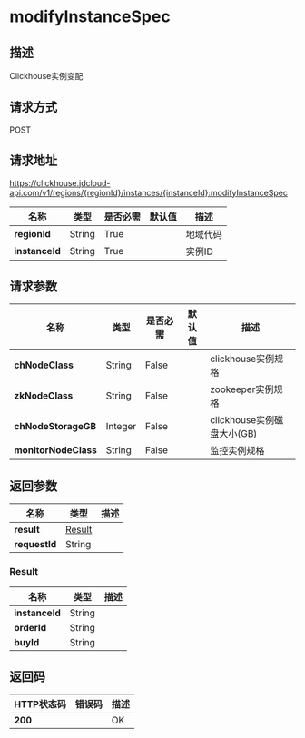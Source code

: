 # modifyInstanceSpec


## 描述
Clickhouse实例变配

## 请求方式
POST

## 请求地址
https://clickhouse.jdcloud-api.com/v1/regions/{regionId}/instances/{instanceId}:modifyInstanceSpec

|名称|类型|是否必需|默认值|描述|
|---|---|---|---|---|
|**regionId**|String|True| |地域代码|
|**instanceId**|String|True| |实例ID|

## 请求参数
|名称|类型|是否必需|默认值|描述|
|---|---|---|---|---|
|**chNodeClass**|String|False| |clickhouse实例规格|
|**zkNodeClass**|String|False| |zookeeper实例规格|
|**chNodeStorageGB**|Integer|False| |clickhouse实例磁盘大小(GB)|
|**monitorNodeClass**|String|False| |监控实例规格|


## 返回参数
|名称|类型|描述|
|---|---|---|
|**result**|[Result](modifyinstancespec#result)| |
|**requestId**|String| |

### <div id="result">Result</div>
|名称|类型|描述|
|---|---|---|
|**instanceId**|String| |
|**orderId**|String| |
|**buyId**|String| |

## 返回码
|HTTP状态码|错误码|描述|
|---|---|---|
|**200**||OK|
